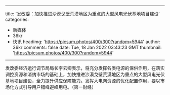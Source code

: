 
---
title: '发改委：加快推进沙漠戈壁荒漠地区为重点的大型风电光伏基地项目建设'
categories: 
 - 新媒体
 - 36kr
 - 快讯
headimg: 'https://picsum.photos/400/300?random=5944'
author: 36kr
comments: false
date: Tue, 18 Jan 2022 03:43:23 GMT
thumbnail: 'https://picsum.photos/400/300?random=5944'
---

<div>   
发改委经济运行调节局局长李云卿表示，将充分发挥各类电源的保供作用，在落实调控资源和消纳市场的基础上，加快推进沙漠戈壁荒漠地区为重点的大型风电光伏基地项目建设，全力提升供应保障能力。发挥大电网资源的优化配置作用，要以市场化方式引导用户错峰避峰用电。（第一财经）  
</div>
            